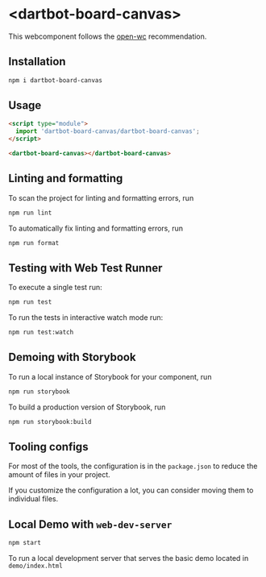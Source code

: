 # \<dartbot-board-canvas>

This webcomponent follows the [open-wc](https://github.com/open-wc/open-wc) recommendation.

## Installation

```bash
npm i dartbot-board-canvas
```

## Usage

```html
<script type="module">
  import 'dartbot-board-canvas/dartbot-board-canvas';
</script>

<dartbot-board-canvas></dartbot-board-canvas>
```

## Linting and formatting

To scan the project for linting and formatting errors, run

```bash
npm run lint
```

To automatically fix linting and formatting errors, run

```bash
npm run format
```

## Testing with Web Test Runner

To execute a single test run:

```bash
npm run test
```

To run the tests in interactive watch mode run:

```bash
npm run test:watch
```

## Demoing with Storybook

To run a local instance of Storybook for your component, run

```bash
npm run storybook
```

To build a production version of Storybook, run

```bash
npm run storybook:build
```


## Tooling configs

For most of the tools, the configuration is in the `package.json` to reduce the amount of files in your project.

If you customize the configuration a lot, you can consider moving them to individual files.

## Local Demo with `web-dev-server`

```bash
npm start
```

To run a local development server that serves the basic demo located in `demo/index.html`
